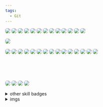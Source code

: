 ```yaml
---
tags:
  - Git
---
```


<img src="https://img.shields.io/github/created-at/Nighty3098/CodeKeeper?style=for-the-badge&color=7dc4e4&logoColor=D9E0EE&labelColor=1c1c29" style="border-radius: 5px;">
<img src="https://img.shields.io/github/release-date/Nighty3098/CodeKeeper?style=for-the-badge&color=e0ea9d&logoColor=D9E0EE&labelColor=171b22" style="border-radius: 5px;" />
<img class="badge" src="https://img.shields.io/github/last-commit/Nighty3098/CodeKeeper?style=for-the-badge&color=7dc4e4&logoColor=D9E0EE&labelColor=1c1c29" style="border-radius: 5px;"/>
<img class="badge" src="https://img.shields.io/github/issues-pr/Nighty3098/CodeKeeper?style=for-the-badge&color=ef9f9c&logoColor=85e185&labelColor=1c1c29" style="border-radius: 5px;" />
<img class="badge" src="https://img.shields.io/github/repo-size/Nighty3098/CodeKeeper?style=for-the-badge&color=ea9de7&logoColor=D9E0EE&labelColor=171b22" style="border-radius: 5px;"/>
<a href="./LICENSE.md"><img  class="badge" src="https://img.shields.io/github/license/Nighty3098/CodeKeeper?style=for-the-badge&color=a6e0b8&logoColor=ffffff&labelColor=1c1c29"  style="border-radius: 5px;"/></a>
<img class="badge" src="https://img.shields.io/github/release/Nighty3098/CodeKeeper?style=for-the-badge&color=7589d5&logoColor=ffffff&labelColor=1c1c29" style="border-radius: 5px;"/>
<img class="badge" src="https://img.shields.io/github/issues/Nighty3098/CodeKeeper?style=for-the-badge&color=dbb6ed&logoColor=ffffff&labelColor=1c1c29"  style="border-radius: 5px;"/>
<img class="badge" src="https://img.shields.io/github/downloads/Nighty3098/CodeKeeper/total?style=for-the-badge&color=e0ea9d&logoColor=D9E0EE&labelColor=171b22" style="border-radius: 5px;"/>
<img src="https://img.shields.io/github/commit-activity/t/Nighty3098/CodeKeeper?style=for-the-badge&color=a6e0b8&logoColor=D9E0EE&labelColor=171b22" style="border-radius: 5px;"/>
<img src="https://img.shields.io/github/languages/count/Nighty3098/CodeKeeper?style=for-the-badge&color=ea9de7&logoColor=D9E0EE&labelColor=171b22" style="border-radius: 5px;"/>
<img class="badge" src="https://img.shields.io/github/stars/Nighty3098/CodeKeeper?style=for-the-badge&color=eed49f&logoColor=D9E0EE&labelColor=1c1c29" style="border-radius: 5px;"/>
<img class="badge" src="https://img.shields.io/github/forks/Nighty3098/CodeKeeper?style=for-the-badge&color=9dc3ea&logoColor=D9E0EE&labelColor=1c1c29"  style="border-radius: 5px;"/><br>

<a href="https://discord.gg/6xEc5WFK"><img  class="badge" src="https://img.shields.io/discord/1238858182403559505.svg?label=Discord&logo=Discord&style=for-the-badge&color=f5a7a0&logoColor=FFFFFF&labelColor=1c1c29" style="border-radius: 5px;"/></a><br>

<img  class="badge" src="https://img.shields.io/badge/c-%2300599C.svg?style=for-the-badge&logo=c&logoColor=black&color=7dc4e4" style="border-radius: 5px;"/>
<img class="badge" src="https://img.shields.io/badge/c  ++-%2300599C.svg?style=for-the-badge&logo=c%2B%2B&logoColor=black&color=7dc4e4" style="border-radius: 5px;"/>
<img class="badge" src="https://img.shields.io/badge/Qt-%23217346.svg?style=for-the-badge&logo=Qt&logoColor=black&color=a6e0b8" style="border-radius: 5px;"/>
<img class="badge" src="https://img.shields.io/badge/sqlite-%2307405e.svg?style=for-the-badge&logo=sqlite&logoColor=black&color=7dc4e4" style="border-radius: 5px;"/>
<img class="badge" src="https://img.shields.io/badge/markdown-%23000000.svg?style=for-the-badge&logo=markdown&logoColor=white" style="border-radius: 5px;"/>
<img class="badge" src="https://img.shields.io/badge/github-%23121011.svg?style=for-the-badge&logo=github&logoColor=white"  style="border-radius: 5px;"/>
<img class="badge" src="https://img.shields.io/badge/sfml-%232e7149.svg?style=for-the-badge&logo=sfml&logoColor=black&color=a6e0b8"  style="border-radius: 5px;"/>
<img class="badge" src="https://img.shields.io/badge/python-3670A0?style=for-the-badge&logo=python&logoColor=black&color=7dc4e4" style="border-radius: 5px;"/>
<img class="badge" src="https://img.shields.io/badge/Linux-FCC624?style=for-the-badge&logo=linux&logoColor=black&color=eed49f"  style="border-radius: 5px;"/>
<img class="badge" src="https://img.shields.io/badge/CSS3-1572B6?style=for-the-badge&logo=css3&logoColor=black&color=7dc4e4"  style="border-radius: 5px;"/>
<img class="badge" src="https://img.shields.io/badge/HTML5-E34F26?style=for-the-badge&logo=html5&logoColor=black&color=ef9f9c"  style="border-radius: 5px;"/>
<img class="badge" src="https://img.shields.io/badge/BASH-121011?style=for-the-badge&logo=gnu-bash&logoColor=white"  style="border-radius: 5px;"/>
<img class="badge" src="https://img.shields.io/badge/NeoVim-%2357A143.svg?&style=for-the-badge&logo=vim&logoColor=black&color=a6e0b8"  style="border-radius: 5px;"/>
<img class="badge" src="https://img.shields.io/badge/javascript-%23323330.svg?style=for-the-badge&logo=javascript&logoColor=%23F7DF1E"  style="border-radius: 5px;"/>
<img class="badge" src="https://img.shields.io/badge/typescript-%23007ACC.svg?style=for-the-badge&logo=typescript&logoColor=white" style="border-radius: 5px;"/>

<br><br>
<br><br>
<a href="https://discord.gg/#9707" target="blank"><img class="badge" src="https://img.shields.io/badge/Discord-%237589d5.svg?style=for-the-badge&logo=discord&logoColor=black"  style="border-radius: 5px;"/></a>
<a href="https://t.me/Night3098" target="blank"><img class="badge" src="https://img.shields.io/badge/Telegram-7dc4e4?style=for-the-badge&logo=telegram&logoColor=black"  style="border-radius: 5px;"/></a>
<a href="mailto:night3098game@gmail.com" target="blank"><img class="badge" src="https://img.shields.io/badge/Gmail-f5a7a0?style=for-the-badge&logo=gmail&logoColor=black"  style="border-radius: 5px;"/></a>
<a href="https://www.reddit.com/user/Night3098" target="blank"><img class="badge" src="https://img.shields.io/badge/Reddit-f5a7a0?style=for-the-badge&logo=reddit&logoColor=black"  style="border-radius: 5px;"/></a>

<details>
	<summary>other skill badges</summary>
	<img src="https://skillicons.dev/icons?i=neovim,vscode,cmake,sqlite,qt,git,linux"/>
	<img src="https://skillicons.dev/icons?i=python,c,cpp,markdown,bash,css,html"/>
</details>


<details>
	<summary>imgs</summary>
	<img src="https://github.com/bignutty/fluent-emoji/blob/main/animated/1f40b.png?raw=true" />
	<img src="https://github.com/bignutty/fluent-emoji/blob/main/animated/1f419.png?raw=true" />
	<img src="https://github.com/bignutty/fluent-emoji/blob/main/animated/1f408.png?raw=true" />
	<img src="https://github.com/bignutty/fluent-emoji/blob/main/animated/1f422.png?raw=true" />
	<img src="https://github.com/bignutty/fluent-emoji/blob/main/animated/1f379.png?raw=true" />
	<img src="https://github.com/bignutty/fluent-emoji/blob/main/animated/1f329-fe0f.png?raw=true" />
	<img src="https://github.com/bignutty/fluent-emoji/blob/main/animated/1f325-fe0f.png?raw=true" />
	<img src="https://github.com/bignutty/fluent-emoji/blob/main/animated/1f375.png?raw=true" />
</details>
